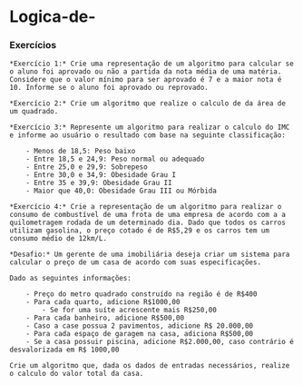 # Logica-de-

### Exercícios

    *Exercício 1:* Crie uma representação de um algoritmo para calcular se o aluno foi aprovado ou não a partida da nota média de uma matéria. Considere que o valor mínimo para ser aprovado é 7 e a maior nota é 10. Informe se o aluno foi aprovado ou reprovado. 

    *Exercício 2:* Crie um algoritmo que realize o calculo de da área de um quadrado.

    *Exercício 3:* Represente um algoritmo para realizar o calculo do IMC e informe ao usuário o resultado com base na seguinte classificação:

        - Menos de 18,5: Peso baixo
        - Entre 18,5 e 24,9: Peso normal ou adequado
        - Entre 25,0 e 29,9: Sobrepeso
        - Entre 30,0 e 34,9: Obesidade Grau I
        - Entre 35 e 39,9: Obesidade Grau II
        - Maior que 40,0: Obesidade Grau III ou Mórbida

    *Exercício 4:* Crie a representação de um algoritmo para realizar o consumo de combustível de uma frota de uma empresa de acordo com a a quilometragem rodada de um determinado dia. Dado que todos os carros utilizam gasolina, o preço cotado é de R$5,29 e os carros tem um consumo médio de 12km/L.

    *Desafio:* Um gerente de uma imobiliária deseja criar um sistema para calcular o preço de um casa de acordo com suas especificações. 

    Dado as seguintes informações: 

        - Preço do metro quadrado construído na região é de R$400
        - Para cada quarto, adicione R$1000,00
            - Se for uma suíte acrescente mais R$250,00
        - Para cada banheiro, adicione R$500,00
        - Caso a case possua 2 pavimentos, adicione R$ 20.000,00
        - Para cada espaço de garagem na casa, adiciona R$500,00
        - Se a casa possuir piscina, adicione R$2.000,00, caso contrário é desvalorizada em R$ 1000,00

    Crie um algoritmo que, dada os dados de entradas necessários, realize o calculo do valor total da casa.
